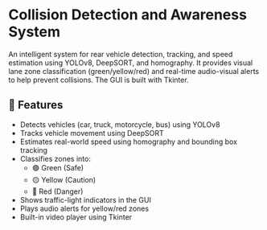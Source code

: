 # Collision Detection and Awareness System
An intelligent system for rear vehicle detection, tracking, and speed estimation using YOLOv8, DeepSORT, and homography. It provides visual lane zone classification (green/yellow/red) and real-time audio-visual alerts to help prevent collisions. The GUI is built with Tkinter.

## 🚀 Features

- Detects vehicles (car, truck, motorcycle, bus) using YOLOv8
- Tracks vehicle movement using DeepSORT
- Estimates real-world speed using homography and bounding box tracking
- Classifies zones into:
  - 🟢 Green (Safe)
  - 🟡 Yellow (Caution)
  - 🔴 Red (Danger)
- Shows traffic-light indicators in the GUI
- Plays audio alerts for yellow/red zones
- Built-in video player using Tkinter
